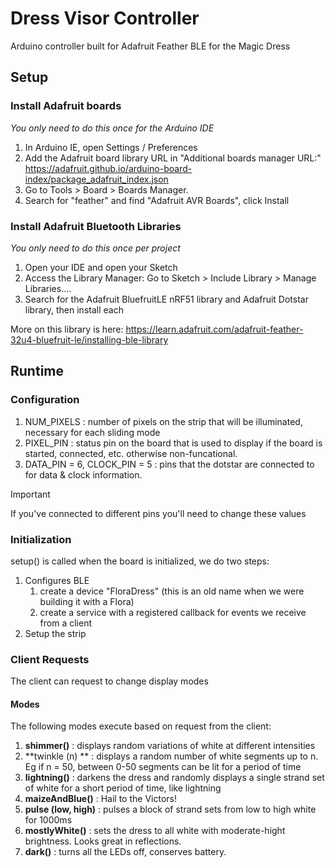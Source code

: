 # Dress Visor Controller
Arduino controller built for Adafruit Feather BLE for the Magic Dress

## Setup
### Install Adafruit boards
_You only need to do this once for the Arduino IDE_
1. In Arduino IE, open Settings / Preferences
2. Add the Adafruit board library URL in "Additional boards manager URL:"         
   https://adafruit.github.io/arduino-board-index/package_adafruit_index.json
3. Go to Tools > Board > Boards Manager.
4. Search for "feather" and find "Adafruit AVR Boards", click Install

### Install Adafruit Bluetooth Libraries
_You only need to do this once per project_
1. Open your IDE and open your Sketch
2. Access the Library Manager: Go to Sketch > Include Library > Manage Libraries....
3. Search for the Adafruit BluefruitLE nRF51 library and Adafruit Dotstar library, then install each

More on this library is here: https://learn.adafruit.com/adafruit-feather-32u4-bluefruit-le/installing-ble-library


## Runtime
### Configuration
1. NUM_PIXELS : number of pixels on the strip that will be illuminated, necessary for each sliding mode
2. PIXEL_PIN : status pin on the board that is used to display if the board is started, connected, etc. otherwise non-funcational.
3. DATA_PIN = 6, CLOCK_PIN = 5 : pins that the dotstar are connected to for data & clock information. 
> [!Important]
> If you've connected to different pins you'll need to change these values
 
### Initialization
setup() is called when the board is initialized, we do two steps:
1. Configures BLE
   1. create a device "FloraDress" (this is an old name when we were building it with a Flora)
   2. create a service with a registered callback for events we receive from a client
2. Setup the strip

### Client Requests
The client can request to change display modes

#### Modes
The following modes execute based on request from the client:
1. **shimmer()** : displays random variations of white at different intensities
2. **twinkle (n) ** : displays a random number of white segments up to n. Eg if n = 50, between 0-50 segments can be lit for a period of time 
3. **lightning()** : darkens the dress and randomly displays a single strand set of white for a short period of time, like lightning
4. **maizeAndBlue()** : Hail to the Victors!
5. **pulse (low, high)** : pulses a block of strand sets from low to high white for 1000ms
6. **mostlyWhite()** : sets the dress to all white with moderate-hight brightness. Looks great in reflections.
7. **dark()** : turns all the LEDs off, conserves battery.


   
